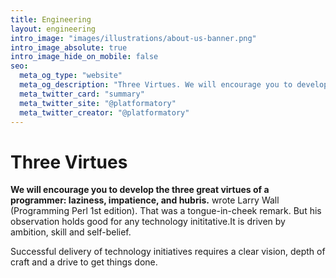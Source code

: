 ```yaml
---
title: Engineering
layout: engineering
intro_image: "images/illustrations/about-us-banner.png"
intro_image_absolute: true
intro_image_hide_on_mobile: false
seo:
  meta_og_type: "website"
  meta_og_description: "Three Virtues. We will encourage you to develop the three great virtues of a programmer: laziness, impatience, and hubris. wrote Larry Wall (Programming Perl 1st edition). That was a tongue-in-cheek remark. But his observation holds good for any technology inititative.It is driven by ambition, skill and self-belief."
  meta_twitter_card: "summary"
  meta_twitter_site: "@platformatory"
  meta_twitter_creator: "@platformatory"
---
```


# Three Virtues

**We will encourage you to develop the three great virtues of a programmer: laziness, impatience, and hubris.** wrote Larry Wall (Programming Perl 1st edition). That was a tongue-in-cheek remark. But his observation holds good for any technology inititative.It is driven by ambition, skill and self-belief.

Successful delivery of technology initiatives requires a clear vision, depth of craft and a drive to get things done.
